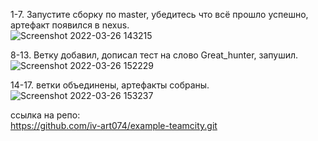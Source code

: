 1-7. Запустите сборку по master, убедитесь что всё прошло успешно, артефакт появился в nexus.  
![Screenshot 2022-03-26 143215](https://user-images.githubusercontent.com/87374285/160224785-b668f8d8-813b-4663-8663-08a7b7cff48e.png)  

8-13. Ветку добавил, дописал тест на слово Great_hunter, запушил.  
![Screenshot 2022-03-26 152229](https://user-images.githubusercontent.com/87374285/160226050-7ce8280d-9de3-4f8d-a9a6-03bc55929e94.png)  

14-17. ветки объединены, артефакты собраны.  
![Screenshot 2022-03-26 153237](https://user-images.githubusercontent.com/87374285/160226305-9c1aca71-e391-4806-85fb-865739c36784.png)  

ссылка на репо:  
https://github.com/iv-art074/example-teamcity.git  



